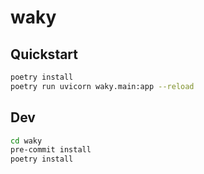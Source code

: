 # waky

## Quickstart
```bash
poetry install
poetry run uvicorn waky.main:app --reload
```

## Dev
```bash
cd waky
pre-commit install
poetry install
```
